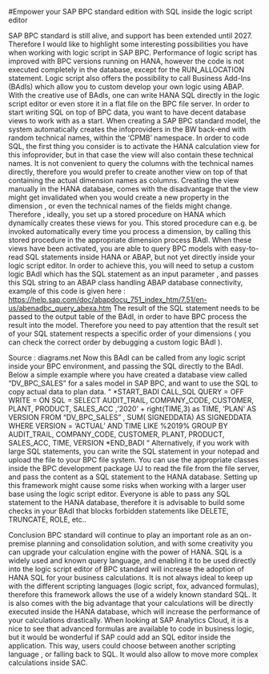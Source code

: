 #Empower your SAP BPC standard edition with SQL inside the logic script editor

SAP BPC standard is still alive, and support has been extended until 2027.  Therefore I would like to highlight some interesting possibilities you have when working with logic script in SAP BPC.  Performance of logic script has improved with BPC versions running on HANA, however the code is not executed completely in the database, except for the RUN_ALLOCATION statement. Logic script also offers the possibility to call Business Add-Ins (BAdIs) which allow you to custom develop your own logic using ABAP. With the creative use of BAdIs, one can write HANA SQL directly in the logic script editor or even store it in a flat file on the BPC file server.
In order to start writing SQL on top of BPC data, you want to have decent database views to work with as a start.  When creating a SAP BPC standard model, the system automatically creates the infoproviders in the BW back-end with random technical names, within the ‘CPMB’ namespace.  In order to code SQL, the first thing you consider is to activate the HANA calculation view for this infoprovider, but in that case the view will also contain these technical names. It is not convenient to query the columns with the technical names directly, therefore you would prefer to create another view on top of that containing the actual dimension names as columns.  Creating the view manually in the HANA database,  comes with the disadvantage that the view might get invalidated when you would create a new property in the dimension , or even the technical names of the fields might change.  Therefore , ideally, you set up a stored procedure on HANA which dynamically creates these views for you.  This stored procedure can e.g. be invoked automatically every time you process a dimension, by calling this stored procedure in the appropriate dimension process BAdI.
When these views have been activated, you are able to query BPC models with easy-to-read SQL statements inside HANA or ABAP, but not yet directly inside your logic script editor.  In order to achieve this, you will need to setup a custom logic BAdI which has the SQL statement as an input parameter , and passes this SQL string to an ABAP class handling ABAP database connectivity, example of this code is given here : https://help.sap.com/doc/abapdocu_751_index_htm/7.51/en-us/abenadbc_query_abexa.htm
The result of the SQL statement needs to be passed to the output table of the BAdI, in order to have BPC process the result into the model. Therefore you need to pay attention that the result set of your SQL statement respects a specific order of your dimensions ( you can check the correct order by debugging a custom logic BAdI ). 
 
Source : diagrams.net
Now this BAdI can be called from any logic script inside your BPC environment, and passing the SQL directly to the BAdI. Below a simple example where you have created a database view called “DV_BPC_SALES” for a sales model in SAP BPC, and want to use the SQL to copy actual data to plan data.
“
*START_BADI CALL_SQL
	QUERY = OFF
	WRITE = ON
	SQL = SELECT AUDIT_TRAIL, COMPANY_CODE, CUSTOMER, PLANT,  PRODUCT, SALES_ACC
        ,‘2020’ + right(TIME,3) as TIME, ‘PLAN’ AS VERSION FROM “DV_BPC_SALES”
 , SUM( SIGNEDDATA) AS SIGNEDDATA 
WHERE VERSION = ‘ACTUAL’ AND TIME LIKE %2019%
GROUP BY AUDIT_TRAIL, COMPANY_CODE, CUSTOMER, PLANT,  PRODUCT, SALES_ACC, TIME, VERSION
*END_BADI
“
Alternatively, if you work with large SQL statements, you can write the SQL statement in your notepad and upload the file to your BPC file system. You can use the appropriate classes inside the BPC development package UJ to read the file from the file server, and pass the content as a SQL statement to the HANA database. 
Setting up this framework might cause some risks when working with a larger user base using the logic script editor.  Everyone is able to pass any SQL statement to the HANA database, therefore it is advisable to build some checks in your BAdI that blocks forbidden statements like DELETE, TRUNCATE, ROLE, etc..

Conclusion
BPC standard will continue to play an important role as an on-premise planning and consolidation solution, and with some creativity you can upgrade your calculation engine with the power of HANA.  SQL is a widely used and known query language, and enabling it to be used directly into the logic script editor of BPC standard will increase the adoption of HANA SQL for your business calculations.  It is not always ideal to keep up with the different scripting languages (logic script, fox, advanced formulas), therefore this framework allows the use of a widely known standard SQL.  It is also comes with the big advantage that your calculations will be directly executed inside the HANA database, which will increase the performance of your calculations drastically.  When looking at SAP Analytics Cloud, it is a nice to see that advanced formulas are available to code in business logic, but it would be wonderful if SAP could add an SQL editor inside the application. This way, users could choose between another scripting language , or falling back to SQL. It would also allow to move more complex calculations inside SAC. 


